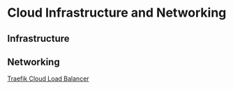 # Cloud Infrastructure and Networking
## Infrastructure

## Networking

[Traefik Cloud Load Balancer](https://traefik.io/)